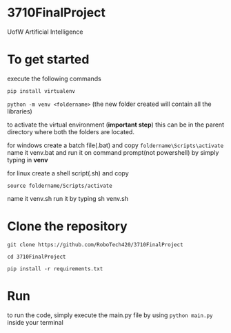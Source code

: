 # 3710FinalProject


UofW Artificial Intelligence 

# To get started

execute the following commands

```pip install virtualenv```

```python -m venv <foldername>```
(the new folder created will contain all the libraries)

to activate the virtual environment (<b>important step</b>) 
this can be in the parent directory where both the folders are located.

for windows create a batch file(.bat) 
and copy
```foldername\Scripts\activate```
name it venv.bat
and run it on command prompt(not powershell) by simply typing in <b>venv</b>

for linux create a shell script(.sh)
and copy

```source foldername/Scripts/activate```

  
name it venv.sh
run it by typing sh venv.sh

# Clone the repository

```git clone https://github.com/RoboTech420/3710FinalProject```

```cd 3710FinalProject```

```pip install -r requirements.txt```


# Run
to run the code, simply execute the main.py file by using ```python main.py```  inside your terminal

